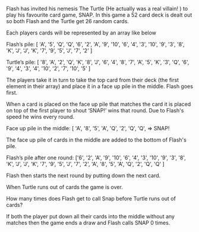 Flash has invited his nemesis The Turtle (He actually was a real villain! ) to play his favourite card game, SNAP. In this game a 52 card deck is dealt out so both Flash and the Turtle get 26 random cards.

Each players cards will be represented by an array like below

Flash’s pile: [ 'A', '5', 'Q', 'Q', '6', '2', 'A', '9', '10', '6', '4', '3', '10', '9', '3', '8', 'K', 'J', 'J', 'K', '7', '9', '5', 'J', '7', '2' ]

Turtle’s pile: [ '8', 'A', '2', 'Q', 'K', '8', 'J', '6', '4', '8', '7', 'A', '5', 'K', '3', 'Q', '6', '9', '4', '3', '4', '10', '2', '7', '10', '5' ]

The players take it in turn to take the top card from their deck (the first element in their array) and place it in a face up pile in the middle. Flash goes first.

When a card is placed on the face up pile that matches the card it is placed on top of the first player to shout ‘SNAP!’ wins that round. Due to Flash's speed he wins every round.

Face up pile in the middle: [ 'A', '8', '5', 'A', 'Q', '2', 'Q', 'Q', => SNAP!

The face up pile of cards in the middle are added to the bottom of Flash's pile.

Flash’s pile after one round: ['6', '2', 'A', '9', '10', '6', '4', '3', '10', '9', '3', '8', 'K', 'J', 'J', 'K', '7', '9', '5', 'J', '7', '2', 'A', '8', '5', 'A', 'Q', '2', 'Q', 'Q' ]

Flash then starts the next round by putting down the next card.

When Turtle runs out of cards the game is over.

How many times does Flash get to call Snap before Turtle runs out of cards?

If both the player put down all their cards into the middle without any matches then the game ends a draw and Flash calls SNAP 0 times.
